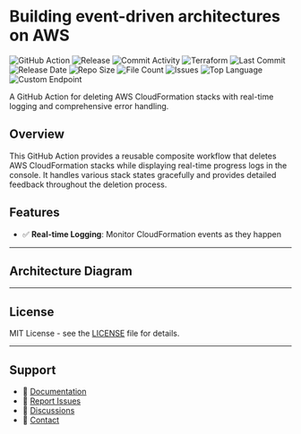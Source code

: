 # Building event-driven architectures on AWS

![GitHub Action](https://img.shields.io/badge/GitHub-Action-blue?logo=github)&nbsp;![Release](https://github.com/subhamay-bhattacharyya/1801-event-bridge-tf/actions/workflows/release.yaml/badge.svg)&nbsp;![Commit Activity](https://img.shields.io/github/commit-activity/t/subhamay-bhattacharyya/1801-event-bridge-tf)&nbsp;![Terraform](https://img.shields.io/badge/AWS-Terraform-orange?logo=amazonaws)&nbsp;![Last Commit](https://img.shields.io/github/last-commit/subhamay-bhattacharyya/1801-event-bridge-tf)&nbsp;![Release Date](https://img.shields.io/github/release-date/subhamay-bhattacharyya/1801-event-bridge-tf)&nbsp;![Repo Size](https://img.shields.io/github/repo-size/subhamay-bhattacharyya/1801-event-bridge-tf)&nbsp;![File Count](https://img.shields.io/github/directory-file-count/subhamay-bhattacharyya/1801-event-bridge-tf)&nbsp;![Issues](https://img.shields.io/github/issues/subhamay-bhattacharyya/1801-event-bridge-tf)&nbsp;![Top Language](https://img.shields.io/github/languages/top/subhamay-bhattacharyya/1801-event-bridge-tf)&nbsp;![Custom Endpoint](https://img.shields.io/endpoint?url=https://gist.githubusercontent.com/bsubhamay/557acbd4e43b49debb3bf91710f709db/raw/1801-event-bridge-tf.json?)


A GitHub Action for deleting AWS CloudFormation stacks with real-time logging and comprehensive error handling.

## Overview

This GitHub Action provides a reusable composite workflow that deletes AWS CloudFormation stacks while displaying real-time progress logs in the console. It handles various stack states gracefully and provides detailed feedback throughout the deletion process.

## Features

- ✅ **Real-time Logging**: Monitor CloudFormation events as they happen

---

## Architecture Diagram


---

## License

MIT License - see the [LICENSE](LICENSE) file for details.

---

## Support

- 📖 [Documentation](https://github.com/subhamay-bhattacharyya/1801-event-bridge-tf/wiki)
- 🐛 [Report Issues](https://github.com/subhamay-bhattacharyya/1801-event-bridge-tf/issues)
- 💬 [Discussions](https://github.com/subhamay-bhattacharyya/1801-event-bridge-tf/discussions)
- 📧 [Contact](mailto:support@subhamay.aws@gmail.com)